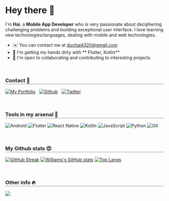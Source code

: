 # Hey there 👋


I'm **Hai**, a **Mobile App Developer** who is very passionate about deciphering challenging problems and building exceptional user interface. I love learning new technologies/languages, dealing with mobile and web technologies.

- ✉️  You can contact me at [duchai4320@gmail.com](mailto:duchai4320@gmail.com)
- 🧠  I'm getting my hands dirty with ** Flutter, Kotlin**
- 🤝  I'm open to collaborating and contributing to interesting projects

<br>

<!-- **_Open to frontend and mobile (react native) developer roles. If you have an opening, kindly contact me_** -->

<h3 style="border-bottom: 0.5px solid gray;margin-bottom: 15px;padding-bottom: 1px;font-weight: bold;">Contact 🤙</h3>

[![My Portfolio](https://img.shields.io/badge/Portfolio-%23000000.svg?style=for-the-badge&logo=firefox&logoColor=#FF7139)]()
&nbsp;
[![Github](https://img.shields.io/badge/github-%23121011.svg?style=for-the-badge&logo=github&logoColor=white)](https://github.com/Hai4320/)
&nbsp;
[![Twitter](https://img.shields.io/badge/Twitter-%231DA1F2.svg?style=for-the-badge&logo=Twitter&logoColor=white)]()
&nbsp;

<br>

<h3 style="border-bottom: 0.5px solid gray;margin-bottom: 15px;padding-bottom: 1px;font-weight: bold;">Tools in my arsenal 🚀</h3>

![Android](https://img.shields.io/badge/android-%23323330.svg?style=for-the-badge&logo=android&logoColor=%2334A853)
![Flutter](https://img.shields.io/badge/flutter-%23323330.svg?style=for-the-badge&logo=flutter&logoColor=%2302569B)
![React Native](https://img.shields.io/badge/react_native-%2320232a.svg?style=for-the-badge&logo=react&logoColor=%2361DAFB)
![Kotlin](https://img.shields.io/badge/kotlin-%23323330.svg?style=for-the-badge&logo=kotlin&logoColor=%237F52FF)
![JavaScript](https://img.shields.io/badge/javascript-%23323330.svg?style=for-the-badge&logo=javascript&logoColor=%23F7DF1E)
![Python](https://img.shields.io/badge/python-%2320232a.svg?style=for-the-badge&logo=python)
![Git](https://img.shields.io/badge/git-%23F05033.svg?style=for-the-badge&logo=git&logoColor=white)

<br>

<h3 style="border-bottom: 0.5px solid gray;margin-bottom: 15px;padding-bottom: 1px;font-weight: bold;">My Github stats 😍</h3>

[![GitHub Streak](https://streak-stats.demolab.com/?user=Hai4320&theme=highcontrast)](https://git.io/streak-stats)
[![Williams's GitHub stats](https://github-readme-stats.vercel.app/api?username=Hai4320&show_icons=true&theme=highcontrast)](https://github.com/Hai4320/github-readme-stats)
[![Top Langs](https://github-readme-stats.vercel.app/api/top-langs/?username=Hai4320&layout=compact&theme=highcontrast)](https://github.com/Hai4320/github-readme-stats)

<br>

<h3 style="border-bottom: 0.5px solid gray;margin-bottom: 15px;padding-bottom: 1px;font-weight: bold;">Other info 🔥</h3>

![](https://komarev.com/ghpvc/?username=Hai4320&style=for-the-badge)

<!-- [![Readme Quotes](https://quotes-github-readme.vercel.app/api?type=horizontal&theme=dark)](https://github.com/piyushsuthar/github-readme-quotes) -->

